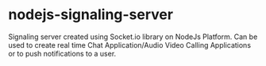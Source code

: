 # nodejs-signaling-server

Signaling server created using Socket.io library on NodeJs Platform.
Can be used to create real time Chat Application/Audio Video Calling Applications or to push notifications to a user.
